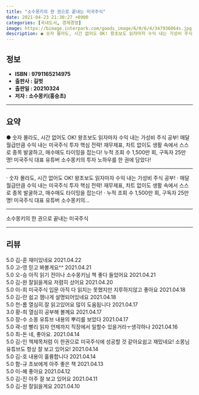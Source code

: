 ```yaml
---
title: "소수몽키의 한 권으로 끝내는 미국주식"
date: 2021-04-23 21:30:27 +0900
categories: [국내도서, 경제경영]
image: https://bimage.interpark.com/goods_image/6/0/6/4/347936064s.jpg
description: ● 숫자 몰라도, 시간 없어도 OK! 왕초보도 읽자마자 수익 내는 가성비 주식 공부! 매달 월급만큼 수익 내는 미국주식 투자 핵심 전략! 재무제표, 차트 없이도 생활 속에서 스스로 종목 발굴하고, 매수매도 타이밍을 잡는다! 누적 조회 수 1,500만 회, 구독자 25만 명! 미국주식 대
---
```


## **정보**

- **ISBN : 9791165214975**
- **출판사 : 길벗**
- **출판일 : 20210324**
- **저자 : 소수몽키(홍승초)**

------



## **요약**

● 숫자 몰라도, 시간 없어도 OK! 왕초보도 읽자마자 수익 내는 가성비 주식 공부! 매달 월급만큼 수익 내는 미국주식 투자 핵심 전략! 재무제표, 차트 없이도 생활 속에서 스스로 종목 발굴하고, 매수매도 타이밍을 잡는다! 누적 조회 수 1,500만 회, 구독자 25만 명! 미국주식 대표 유튜버 소수몽키의 투자 노하우를 한 권에 담았다!

------

· 숫자 몰라도, 시간 없어도 OK! 왕초보도 읽자마자 수익 내는 가성비 주식 공부!
· 매달 월급만큼 수익 내는 미국주식 투자 핵심 전략! 재무제표, 차트 없이도 생활 속에서 스스로 종목 발굴하고, 매수매도 타이밍을 잡는다!
· 누적 조회 수 1,500만 회, 구독자 25만 명! 미국주식 대표 유튜버 소수몽키의... 

------


소수몽키의 한 권으로 끝내는 미국주식 

------


## **리뷰** 

5.0 김-훈 재미있네요 2021.04.22 <br/>5.0 고-영 믿고 봐볼게요^^ 2021.04.21 <br/>5.0 오-승 아직 읽기 전이나 소수몽키님 책 좋다 들었어요 2021.04.21 <br/>5.0 김-완 잘읽을게요  저렴히 샀어요 2021.04.20 <br/>5.0 이-희 미국주식 입문 아직 다 읽지는 못했지만 지루하지않고 좋아요 2021.04.18 <br/>5.0 김-란 쉽고 잼나게 설명되어있네요 2021.04.18 <br/>5.0 천-롬 열심히.잘 읽고있어요 많이 도움됩니다 2021.04.17 <br/>3.0 황-희 열심히 공부해 볼께요 2021.04.17 <br/>5.0 장-수 소몽 유튜브 내용의 뿌리를 보았다 2021.04.17 <br/>5.0 곽-성 빨리 읽자 언제까지 직장에서 일할수 있을거라ㅜ생각하나 2021.04.16 <br/>5.0 최-돈 네, 좋아요. 2021.04.14 <br/>5.0 김-인 책제목처럼 이 한권으로 미국주식에 성공할 것 같아요쉽고 재밌네요! 소몽님유튜브도 항상 잘 보고 있어요! 2021.04.14 <br/>5.0 김-호 내용이 훌륭합니다 2021.04.14 <br/>5.0 함-규 초보에게 아주 좋은 책 2021.04.13 <br/>5.0 이-혜 좋아요 2021.04.12 <br/>5.0 김-진 아주 잘 보고 있어요 2021.04.11 <br/>5.0 김-원 잘읽을게요 2021.04.10 <br/>